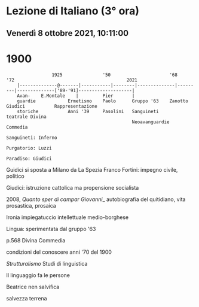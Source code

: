 # Lezione di Italiano (3° ora) 
## Venerdì 8 ottobre 2021, 10:11:00

# 1900

		             1925               '50                      '68       '72                                          2021
		|--------------@-------|-----------|--------|--------------|---------|--------------['89-'91]--------------------|
		Avan-    E.Montale    |         Pier       |
		guardie            Ermetismo    Paolo      Gruppo '63    Zanotto  Giudici           Rappresentazione
		storiche           Anni '39     Pasolini   Sanguineti                               teatrale Divina
		                                           Neoavanguardie       Commedia
		                                                                                      Sanguineti: Inferno
		                                                                                      Purgatorio: Luzzi
		                                                                                      Paradiso: Giudici



Guidici si sposta a Milano da La Spezia
Franco Fortini: impegno civile, politico

Giudici: istruzione cattolica ma propensione socialista


2008, _Quanto sper di campar Giovanni__
autobiografia del quitidiano, vita prosastica, prosaica


Ironia
impiegatuccio intellettuale medio-borghese

Lingua: sperimentata dal gruppo '63


p.568 Divina Commedia



condizioni del conoscere anni '70 del 1900

*Strutturalismo*
Studi di linguistica

Il linguaggio fa le persone



Beatrice nen salvifica

salvezza terrena
<!--stackedit_data:
eyJoaXN0b3J5IjpbMTQ0NTczODQyMCwtNTA0Njk1MzEzLDIxMD
M4MDcyNDJdfQ==
-->